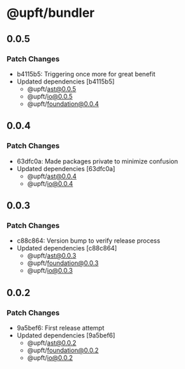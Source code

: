 # @upft/bundler

## 0.0.5

### Patch Changes

- b4115b5: Triggering once more for great benefit
- Updated dependencies [b4115b5]
  - @upft/ast@0.0.5
  - @upft/io@0.0.5
  - @upft/foundation@0.0.4

## 0.0.4

### Patch Changes

- 63dfc0a: Made packages private to minimize confusion
- Updated dependencies [63dfc0a]
  - @upft/ast@0.0.4
  - @upft/io@0.0.4

## 0.0.3

### Patch Changes

- c88c864: Version bump to verify release process
- Updated dependencies [c88c864]
  - @upft/ast@0.0.3
  - @upft/foundation@0.0.3
  - @upft/io@0.0.3

## 0.0.2

### Patch Changes

- 9a5bef6: First release attempt
- Updated dependencies [9a5bef6]
  - @upft/ast@0.0.2
  - @upft/foundation@0.0.2
  - @upft/io@0.0.2
